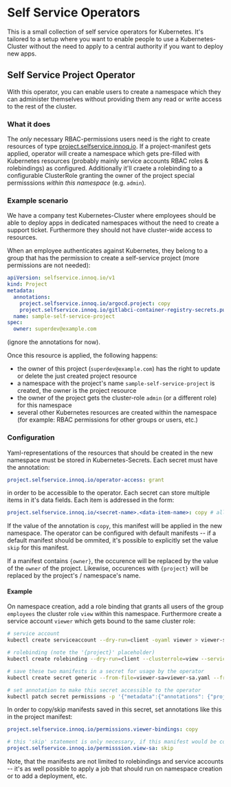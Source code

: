 # Self Service Operators

This is a small collection of self service operators for Kubernetes. It's tailored to a setup where you want to enable people to use a Kubernetes-Cluster without the need to apply to a central authority if you want to deploy new apps.

## Self Service Project Operator

With this operator, you can enable users to create a namespace which they can administer themselves without providing them any read or write access to the rest of the cluster.

### What it does

The _only_ necessary RBAC-permissions users need is the right to create resources of type [project.selfservice.innoq.io](self-service-project-manifest.yaml). If a project-manifest gets applied, operator will create a namespace which gets pre-filled with Kubernetes resources (probably mainly service accounts RBAC roles & rolebindings) as configured. Additionally it'll craete a rolebinding to a configurable ClusterRole granting the owner of the project special permisssions _within this namespace_ (e.g. `admin`).

### Example scenario

We have a company test Kubernetes-Cluster where employees should be able to deploy apps in dedicated namespaces without the need to create a support ticket. Furthermore they should not have cluster-wide access to resources.

When an employee authenticates against Kubernetes, they belong to a group that has the permission to create a self-service project (more permissions are not needed):

```yaml
apiVersion: selfservice.innoq.io/v1
kind: Project
metadata:
  annotations:
    project.selfservice.innoq.io/argocd.project: copy
    project.selfservice.innoq.io/gitlabci-container-registry-secrets.public-key: skip
  name: sample-self-service-project
spec:
  owner: superdev@example.com
```

(ignore the annotations for now).

Once this resource is applied, the following happens:

- the owner of this project (`superdev@example.com`) has the right to update or delete the just created project resource
- a namespace with the project's name `sample-self-service-project` is created, the owner is the project resource
- the owner of the project gets the cluster-role `admin` (or a different role) for this namespace
- several other Kubernetes resources are created within the namespace (for example: RBAC permissions for other groups or users, etc.)

### Configuration

Yaml-representations of the resources that should be created in the new namespace must be stored in Kubernetes-Secrets. Each secret must have the annotation:

```yaml
project.selfservice.innoq.io/operator-access: grant
```

in order to be accessible to the operator. Each secret can store multiple items in it's data fields. Each item is addressed in the form:

```yaml
project.selfservice.innoq.io/<secret-name>.<data-item-name>: copy # allowed values are 'copy' or 'skip'
```

If the value of the annotation is `copy`, this manifest will be applied in the new namespace. The operator can be configured with default manifests -- if a default manifest should be ommited, it's possible to explicitly set the value `skip` for this manifest.

If a manifest contains `{owner}`, the occurence will be replaced by the value of the `owner` of the project. Likewise, occurences with `{project}` will be replaced by the project's / namespace's name.

#### Example

On namespace creation, add a role binding that grants all users of the group `employees` the cluster role `view` within this namespace. Furthermore create a service account `viewer` which gets bound to the same cluster role:

```bash
# service account
kubectl create serviceaccount --dry-run=client -oyaml viewer > viewer-sa.yaml

# rolebinding (note the '{project}' placeholder)
kubectl create rolebinding --dry-run=client --clusterrole=view --serviceaccount="{project}:viewer" --group=employees -oyaml viewer-binding > viewer-binding.yaml

# save these two manifests in a secret for usage by the operator
kubectl create secret generic --from-file=viewer-sa=viewer-sa.yaml --from-file=viewer-bindings=viewer-binding.yaml -oyaml permissions

# set annotation to make this secret accessible to the operator
kubectl patch secret permissions -p '{"metadata":{"annotations": {"project.selfservice.innoq.io/operator-access":"grant"}}}'

```

In order to copy/skip manifests saved in this secret, set annotations like this in the project manifest:

```yaml
project.selfservice.innoq.io/permissions.viewer-bindings: copy

# this 'skip' statement is only necessary, if this manifest would be copied by default
project.selfservice.innoq.io/permisssion.view-sa: skip
```

Note, that the manifests are not limited to rolebindings and service accounts -- it's as well possible to apply a job that should run on namespace creation or to add a deployment, etc.